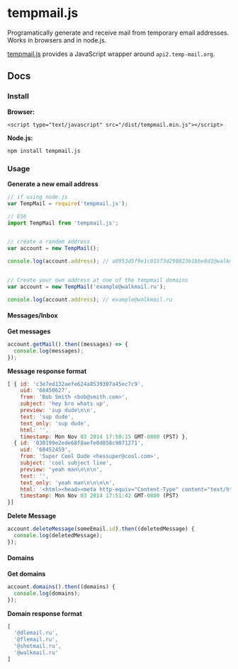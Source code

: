 tempmail.js
===========

Programatically generate and receive mail from temporary email addresses. Works in browsers and in node.js.

[tempmail.js]("https://github.com/mileszim/tempmail.js") provides a JavaScript wrapper around ```api2.temp-mail.org```.


## Docs ##

### Install ###

**Browser:**

```<script type="text/javascript" src="/dist/tempmail.min.js"></script>```

**Node.js:**

```npm install tempmail.js```


### Usage ###

**Generate a new email address**

```javascript
// if using node.js
var TempMail = require('tempmail.js');

// ES6
import TempMail from 'tempmail.js';


// create a random address
var account = new TempMail();

console.log(account.address); // a0953d5f9e1c01573d290823b1bbe8d1@walkmail.ru


// Create your own address at one of the tempmail domains
var account = new TempMail('example@walkmail.ru');

console.log(account.address); // example@walkmail.ru
```


#### Messages/Inbox ####

**Get messages**

```javascript
account.getMail().then((messages) => {
  console.log(messages);
});
```

**Message response format**

```javascript
[ { id: 'c3e7ed132aefe624a8539307a45ec7c9',
    uid: '68450627',
    from: 'Bob Smith <bob@smith.com>',
    subject: 'hey bro whats up',
    preview: 'sup dude\n\n',
    text: 'sup dude',
    text_only: 'sup dude',
    html: '',
    timestamp: Mon Nov 03 2014 17:50:15 GMT-0800 (PST) },
  { id: '030199e2ede68f8aefe0d858c9071271',
    uid: '68452459',
    from: 'Super Cool Dude <hessuper@cool.com>',
    subject: 'cool subject line',
    preview: 'yeah man\n\n\n',
    text: '',
    text_only: 'yeah man\n\n\n\n',
    html: '<html><head><meta http-equiv="Content-Type" content="text/html charset=us-ascii"></head><body style="word-wrap: break-word; -webkit-nbsp-mode: space; -webkit-line-break: after-white-space;">yeah man<br><div apple-content-edited="true">\n<div style="color: rgb(0, 0, 0); font-family: Helvetica; font-size: 12px; font-style: normal; font-variant: normal; font-weight: normal; letter-spacing: normal; line-height: normal; orphans: auto; text-align: start; text-indent: 0px; text-transform: none; white-space: normal; widows: auto; word-spacing: 0px; -webkit-text-stroke-width: 0px; word-wrap: break-word; -webkit-nbsp-mode: space; -webkit-line-break: after-white-space;"><div></div></div><br></div>\n<br></body></html>\n',
    timestamp: Mon Nov 03 2014 17:51:42 GMT-0800 (PST)
}]
```

**Delete Message**

```javascript
account.deleteMessage(someEmail.id).then((deletedMessage) {
  console.log(deletedMessage);
});
```


#### Domains ####

**Get domains**

```javascript
account.domains().then((domains) {
  console.log(domains);
});
```

**Domain response format**

```javascript
[
  '@dlemail.ru',
  '@flemail.ru',
  '@shotmail.ru',
  '@walkmail.ru'
]
```
